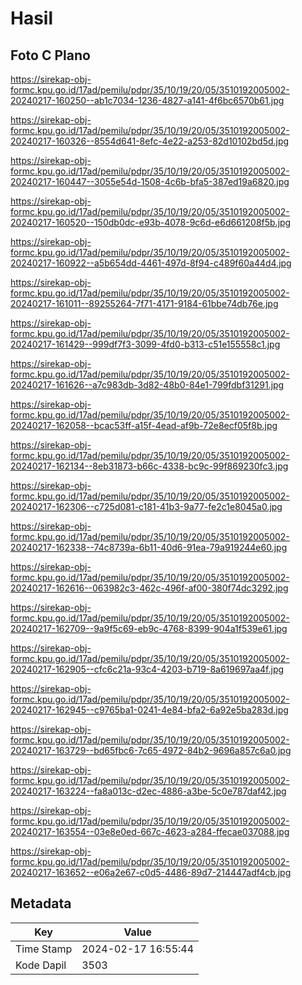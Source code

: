 # Hasil

## Foto C Plano

https://sirekap-obj-formc.kpu.go.id/17ad/pemilu/pdpr/35/10/19/20/05/3510192005002-20240217-160250--ab1c7034-1236-4827-a141-4f6bc6570b61.jpg

https://sirekap-obj-formc.kpu.go.id/17ad/pemilu/pdpr/35/10/19/20/05/3510192005002-20240217-160326--8554d641-8efc-4e22-a253-82d10102bd5d.jpg

https://sirekap-obj-formc.kpu.go.id/17ad/pemilu/pdpr/35/10/19/20/05/3510192005002-20240217-160447--3055e54d-1508-4c6b-bfa5-387ed19a6820.jpg

https://sirekap-obj-formc.kpu.go.id/17ad/pemilu/pdpr/35/10/19/20/05/3510192005002-20240217-160520--150db0dc-e93b-4078-9c6d-e6d661208f5b.jpg

https://sirekap-obj-formc.kpu.go.id/17ad/pemilu/pdpr/35/10/19/20/05/3510192005002-20240217-160922--a5b654dd-4461-497d-8f94-c489f60a44d4.jpg

https://sirekap-obj-formc.kpu.go.id/17ad/pemilu/pdpr/35/10/19/20/05/3510192005002-20240217-161011--89255264-7f71-4171-9184-61bbe74db76e.jpg

https://sirekap-obj-formc.kpu.go.id/17ad/pemilu/pdpr/35/10/19/20/05/3510192005002-20240217-161429--999df7f3-3099-4fd0-b313-c51e155558c1.jpg

https://sirekap-obj-formc.kpu.go.id/17ad/pemilu/pdpr/35/10/19/20/05/3510192005002-20240217-161626--a7c983db-3d82-48b0-84e1-799fdbf31291.jpg

https://sirekap-obj-formc.kpu.go.id/17ad/pemilu/pdpr/35/10/19/20/05/3510192005002-20240217-162058--bcac53ff-a15f-4ead-af9b-72e8ecf05f8b.jpg

https://sirekap-obj-formc.kpu.go.id/17ad/pemilu/pdpr/35/10/19/20/05/3510192005002-20240217-162134--8eb31873-b66c-4338-bc9c-99f869230fc3.jpg

https://sirekap-obj-formc.kpu.go.id/17ad/pemilu/pdpr/35/10/19/20/05/3510192005002-20240217-162306--c725d081-c181-41b3-9a77-fe2c1e8045a0.jpg

https://sirekap-obj-formc.kpu.go.id/17ad/pemilu/pdpr/35/10/19/20/05/3510192005002-20240217-162338--74c8739a-6b11-40d6-91ea-79a919244e60.jpg

https://sirekap-obj-formc.kpu.go.id/17ad/pemilu/pdpr/35/10/19/20/05/3510192005002-20240217-162616--063982c3-462c-496f-af00-380f74dc3292.jpg

https://sirekap-obj-formc.kpu.go.id/17ad/pemilu/pdpr/35/10/19/20/05/3510192005002-20240217-162709--9a9f5c69-eb9c-4768-8399-904a1f539e61.jpg

https://sirekap-obj-formc.kpu.go.id/17ad/pemilu/pdpr/35/10/19/20/05/3510192005002-20240217-162905--cfc6c21a-93c4-4203-b719-8a619697aa4f.jpg

https://sirekap-obj-formc.kpu.go.id/17ad/pemilu/pdpr/35/10/19/20/05/3510192005002-20240217-162945--c9765ba1-0241-4e84-bfa2-6a92e5ba283d.jpg

https://sirekap-obj-formc.kpu.go.id/17ad/pemilu/pdpr/35/10/19/20/05/3510192005002-20240217-163729--bd65fbc6-7c65-4972-84b2-9696a857c6a0.jpg

https://sirekap-obj-formc.kpu.go.id/17ad/pemilu/pdpr/35/10/19/20/05/3510192005002-20240217-163224--fa8a013c-d2ec-4886-a3be-5c0e787daf42.jpg

https://sirekap-obj-formc.kpu.go.id/17ad/pemilu/pdpr/35/10/19/20/05/3510192005002-20240217-163554--03e8e0ed-667c-4623-a284-ffecae037088.jpg

https://sirekap-obj-formc.kpu.go.id/17ad/pemilu/pdpr/35/10/19/20/05/3510192005002-20240217-163652--e06a2e67-c0d5-4486-89d7-214447adf4cb.jpg


## Metadata

| Key        | Value               |
| ---------- | ------------------- |
| Time Stamp | 2024-02-17 16:55:44 |
| Kode Dapil | 3503                |



